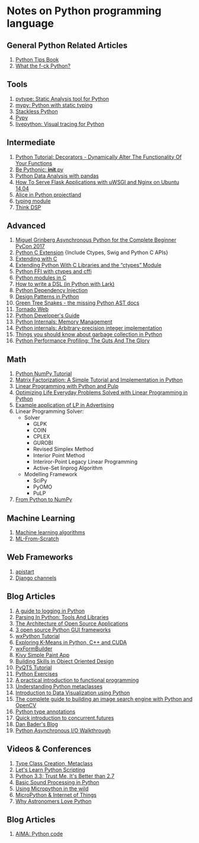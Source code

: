 # Notes on Python programming language

## General Python Related Articles

1. [Python Tips Book](http://book.pythontips.com/en/latest/)
1. [What the f-ck Python?](https://github.com/satwikkansal/wtfpython)

## Tools

1. [pytype: Static Analysis tool for Python](https://github.com/google/pytype/)
1. [mypy: Python with static typing](http://mypy-lang.org/)
1. [Stackless Python](https://bitbucket.org/stackless-dev/stackless/wiki/Home)
1. [Pypy](http://pypy.org/index.html)
1. [livepython: Visual tracing for Python](https://github.com/agermanidis/livepython)

## Intermediate

1. [Python Tutorial: Decorators - Dynamically Alter The Functionality Of Your Functions](https://www.youtube.com/watch?v=FsAPt_9Bf3U)
1. [Be Pythonic: __init__.py](http://mikegrouchy.com/blog/2012/05/be-pythonic-__init__py.html)
1. [Python Data Analysis with pandas](https://mubaris.com/2017-09-25/python-data-analysis-with-pandas)
1. [How To Serve Flask Applications with uWSGI and Nginx on Ubuntu 14.04](https://www.digitalocean.com/community/tutorials/how-to-serve-flask-applications-with-uwsgi-and-nginx-on-ubuntu-14-04)
1. [Alice in Python projectland](https://veekaybee.github.io/2017/09/26/python-packaging/#building-a-simple-word-processor)
1. [typing module](https://docs.python.org/3/library/typing.html)
1. [Think DSP](http://greenteapress.com/thinkdsp/html/index.html)

## Advanced

1. [Miguel Grinberg Asynchronous Python for the Complete Beginner PyCon 2017](https://www.youtube.com/watch?v=iG6fr81xHKA)
1. [Python C Extension](http://book.pythontips.com/en/latest/python_c_extension.html) {Include Ctypes, Swig and Python C APIs}
1. [Extending with C](https://en.wikibooks.org/wiki/Python_Programming/Extending_with_C)
1. [Extending Python With C Libraries and the “ctypes” Module](https://dbader.org/blog/python-ctypes-tutorial)
1. [Python FFI with ctypes and cffi](http://eli.thegreenplace.net/2013/03/09/python-ffi-with-ctypes-and-cffi/)
1. [Python modules in C](http://dfm.io/posts/python-c-extensions/)
1. [How to write a DSL (in Python with Lark)](http://blog.erezsh.com/how-to-write-a-dsl-in-python-with-lark/)
1. [Python Dependency Injection](http://www.aleax.it/yt_pydi.pdf)
1. [Design Patterns in Python](http://www.aleax.it/gdd_pydp.pdf)
1. [Green Tree Snakes - the missing Python AST docs](https://greentreesnakes.readthedocs.io/en/latest/)
1. [Tornado Web](http://www.tornadoweb.org/en/stable/guide.html)
1. [Python Developer's Guide](https://docs.python.org/devguide/)
1. [Python Internals: Memory Management](https://rushter.com/blog/python-memory-managment/)
1. [Python internals: Arbitrary-precision integer implementation](https://rushter.com/blog/python-integer-implementation/)
1. [Things you should know about garbage collection in Python](https://rushter.com/blog/python-garbage-collector/)
1. [Python Performance Profiling: The Guts And The Glory](https://www.youtube.com/watch?v=BOKcZjI5zME)

## Math

1. [Python NumPy Tutorial](http://cs231n.github.io/python-numpy-tutorial/)
1. [Matrix Factorization: A Simple Tutorial and Implementation in Python](http://www.quuxlabs.com/blog/2010/09/matrix-factorization-a-simple-tutorial-and-implementation-in-python/)
1. [Linear Programming with Python and Pulp](http://benalexkeen.com/linear-programming-with-python-and-pulp-part-1/)
1. [Optimizing Life Everyday Problems Solved with Linear Programming in Python](https://www.youtube.com/watch?v=7yZ5xxdkTb8)
1. [Example application of LP in Advertising](https://www.slideshare.net/ACanBengisu/linear-programming-on-digital-advertising)
1. Linear Programming Solver:
	- Solver
		- GLPK
		- COIN
		- CPLEX
		- GUROBI
		- Revised Simplex Method
		- Interior Point Method
		- Interiror-Point Legacy Linear Programming
		- Active-Set linprog Algorithm
	- Modelling Framework
		- SciPy
		- PyOMO
		- PuLP
1. [From Python to NumPy](https://www.labri.fr/perso/nrougier/from-python-to-numpy/)

## Machine Learning

1. [Machine learning algorithms](https://github.com/rushter/MLAlgorithms)
1. [ML-From-Scratch](https://github.com/eriklindernoren/ML-From-Scratch)

## Web Frameworks

1. [apistart](https://github.com/encode/apistar)
1. [Django channels](https://github.com/django/channels)

## Blog Articles

1. [A guide to logging in Python](https://opensource.com/article/17/9/python-logging)
1. [Parsing In Python: Tools And Libraries](https://tomassetti.me/parsing-in-python/)
1. [The Architecture of Open Source Applications](http://aosabook.org/en/index.html)
1. [3 open source Python GUI frameworks](https://opensource.com/resources/python/gui-frameworks)
1. [wxPython Tutorial](https://www.tutorialspoint.com/wxpython/index.htm)
1. [Exploring K-Means in Python, C++ and CUDA](http://www.goldsborough.me/c++/python/cuda/2017/09/10/20-32-46-exploring_k-means_in_python,_c++_and_cuda/)
1. [wxFormBuilder](https://github.com/wxFormBuilder/wxFormBuilder)
1. [Kivy Simple Paint App](https://kivy.org/docs/tutorials/firstwidget.html)
1. [Building Skills in Object Oriented Design](http://buildingskills.itmaybeahack.com/book/oodesign-python-2.2/html/index.html#)
1. [PyQT5 Tutorial](https://pythonspot.com/en/pyqt5/)
1. [Python Exercises](https://www.ynonperek.com/2017/09/21/python-exercises/)
1. [A practical introduction to functional programming](https://maryrosecook.com/blog/post/a-practical-introduction-to-functional-programming)
1. [Understanding Python metaclasses](https://blog.ionelmc.ro/2015/02/09/understanding-python-metaclasses/)
1. [Introduction to Data Visualization using Python](https://mubaris.com/2017-09-26/introduction-to-data-visualizations-using-python)
1. [The complete guide to building an image search engine with Python and OpenCV](https://www.pyimagesearch.com/2014/12/01/complete-guide-building-image-search-engine-python-opencv/)
1. [Python type annotations](https://www.caktusgroup.com/blog/2017/02/22/python-type-annotations/)
1. [Quick introduction to concurrent.futures](http://masnun.com/2016/03/29/python-a-quick-introduction-to-the-concurrent-futures-module.html)
1. [Dan Bader's Blog](https://dbader.org/blog/)
1. [Python Asynchronous I/O Walkthrough](http://pgbovine.net/python-async-io-walkthrough.htm)

## Videos & Conferences

1. [Type Class Creation, Metaclass](https://www.youtube.com/watch?v=pd4Lm_WLJpM)
1. [Let's Learn Python Scripting](https://www.youtube.com/watch?v=DRZdfd5_rdg&list=PL82YdDfxhWsC-3kdTKK2_mwbNdBfVvb_M)
1. [Python 3.3: Trust Me, It's Better than 2.7](https://www.youtube.com/watch?v=f_6vDi7ywuA)
1. [Basic Sound Processing in Python](https://www.youtube.com/watch?v=0ALKGR0I5MA)
1. [Using Micropython in the wild](https://www.youtube.com/watch?v=WI-nTf5iM84)
1. [MicroPython & Internet of Things](https://www.youtube.com/watch?v=EvGhPmPPzko)
1. [Why Astronomers Love Python](https://www.youtube.com/watch?v=lWl6d7mkru4)

## Blog Articles

1. [AIMA: Python code](https://github.com/aimacode/aima-python)